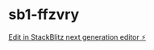 # sb1-ffzvry

[Edit in StackBlitz next generation editor ⚡️](https://stackblitz.com/~/github.com/mtorres6739/sb1-ffzvry)